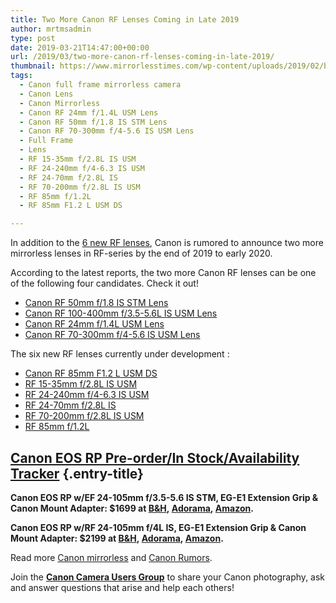 ```yaml
---
title: Two More Canon RF Lenses Coming in Late 2019
author: mrtmsadmin
type: post
date: 2019-03-21T14:47:00+00:00
url: /2019/03/two-more-canon-rf-lenses-coming-in-late-2019/
thumbnail: https://www.mirrorlesstimes.com/wp-content/uploads/2019/02/breaking-canon-eos-rp-specifications-images.jpg
tags:
  - Canon full frame mirrorless camera
  - Canon Lens
  - Canon Mirrorless
  - Canon RF 24mm f/1.4L USM Lens
  - Canon RF 50mm f/1.8 IS STM Lens
  - Canon RF 70-300mm f/4-5.6 IS USM Lens
  - Full Frame
  - Lens
  - RF 15-35mm f/2.8L IS USM
  - RF 24-240mm f/4-6.3 IS USM
  - RF 24-70mm f/2.8L IS
  - RF 70-200mm f/2.8L IS USM
  - RF 85mm f/1.2L
  - RF 85mm F1.2 L USM DS

---
```

In addition to the [6 new RF lenses][1], Canon is rumored to announce two more mirrorless lenses in RF-series by the end of 2019 to early 2020.

According to the latest reports, the two more Canon RF lenses can be one of the following four candidates. Check it out!

  * <a href="https://www.mirrorlesstimes.com/tag/canon-rf-50mm-f-1-8-is-stm-lens/" data-wpel-link="internal">Canon RF 50mm f/1.8 IS STM Lens</a>
  * <a href="https://www.mirrorlesstimes.com/tag/canon-rf-100-400mm-f-3-5-5-6l-is-usm-lens/" data-wpel-link="internal">Canon RF 100-400mm f/3.5-5.6L IS USM Lens</a>
  * <a href="https://www.mirrorlesstimes.com/tag/canon-rf-24mm-f-1-4l-usm-lens/" data-wpel-link="internal">Canon RF 24mm f/1.4L USM Lens</a>
  * <a href="https://www.mirrorlesstimes.com/tag/canon-rf-70-300mm-f-4-5-6-is-usm-lens/" rel="tag" data-wpel-link="internal">Canon RF 70-300mm f/4-5.6 IS USM Lens</a>

<!--more-->

The six new RF lenses currently under development :

  * [Canon RF 85mm F1.2 L USM DS][2]
  * <a href="https://www.mirrorlesstimes.com/tag/rf-15-35mm-f-2-8l-is-usm/" rel="tag">RF 15-35mm f/2.8L IS USM</a>
  * <a href="https://www.mirrorlesstimes.com/tag/rf-24-240mm-f-4-6-3-is-usm/" rel="tag">RF 24-240mm f/4-6.3 IS USM</a>
  * <a href="https://www.mirrorlesstimes.com/tag/rf-24-70mm-f-2-8l-is/" rel="tag">RF 24-70mm f/2.8L IS</a>
  * <a href="https://www.mirrorlesstimes.com/tag/rf-70-200mm-f-2-8l-is-usm/" rel="tag">RF 70-200mm f/2.8L IS USM</a>
  * <a href="https://www.mirrorlesstimes.com/tag/rf-85mm-f-1-2l/" rel="tag">RF 85mm f/1.2L</a>

## <a href="https://www.bestcameranews.com/canon-eos-rp-pre-order-in-stock-availability-tracker/" rel="bookmark">Canon EOS RP Pre-order/In Stock/Availability Tracker</a> {.entry-title}

**Canon EOS RP w/EF 24-105mm f/3.5-5.6 IS STM, EG-E1 Extension Grip & Canon Mount Adapter: $1699 at <a title="" href="https://www.bhphotovideo.com/c/product/1459303-REG/canon_3380c052_eos_rp_mirrorless_digital.html/BI/20175/KBID/14249/" target="_blank" rel="noopener external nofollow">B&H</a>, <a title="" href="https://adorama.evyy.net/c/63923/51926/1036?u=https://www.adorama.com/carpk2.html" target="_blank" rel="noopener external nofollow">Adorama</a>, <a title="" href="https://www.amazon.com/Canon-3380C002-EOS-RP-BODY/dp/B0101S40KQ/?tag=daicamnew-20" target="_blank" rel="noopener external nofollow" data-amzn-asin="B0101S40KQ">Amazon</a>.**

**Canon EOS RP w/RF 24-105mm f/4L IS, EG-E1 Extension Grip & Canon Mount Adapter: $2199 at <a title="" href="https://www.bhphotovideo.com/c/product/1459306-REG/canon_3380c012_eos_rp_mirrorless_digital.html/BI/20175/KBID/14249/" target="_blank" rel="noopener external nofollow">B&H</a>, <a title="" href="https://adorama.evyy.net/c/63923/51926/1036?u=https://www.adorama.com/carpk1.html" target="_blank" rel="noopener external nofollow">Adorama</a>, <a title="" href="https://www.amazon.com/Canon-3380C002-EOS-RP-BODY/dp/B07N9KP2HS/?tag=daicamnew-20" target="_blank" rel="noopener external nofollow" data-amzn-asin="B07N9KP2HS">Amazon</a>.**

Read more <a href="https://www.mirrorlesstimes.com/tag/canon-mirrorless/" target="_blank" rel="noopener">Canon mirrorless</a> and <a href="https://www.bestcameranews.com/tag/canon-rumors/" target="_blank" rel="noopener">Canon Rumors</a>.

Join the <a title="" href="https://www.facebook.com/groups/185572945112087/" target="_blank" rel="external nofollow noopener"><strong>Canon Camera Users Group</strong></a> to share your Canon photography, ask and answer questions that arise and help each others!

 [1]: https://www.mirrorlesstimes.com/2019/03/six-new-canon-rf-lenses-in-development/
 [2]: https://www.dailycameranews.com/tag/rf-85mm-f-1-2-l-usm-ds/